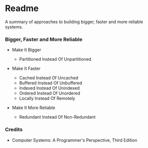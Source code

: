 # Readme
A summary of approaches to building bigger, faster and more reliable systems.

### Bigger, Faster and More Reliable

- Make It Bigger
  - Partitioned Instead Of Unpartitioned

- Make It Faster
  - Cached Instead Of Uncached
  - Buffered Instead Of Unbuffered
  - Indexed Instead Of Unindexed
  - Ordered Instead Of Unordered
  - Locally Instead Of Remotely

- Make It More Reliable
  - Redundant Instead Of Non-Redundant

### Credits
- Computer Systems: A Programmer's Perspective, Third Edition
